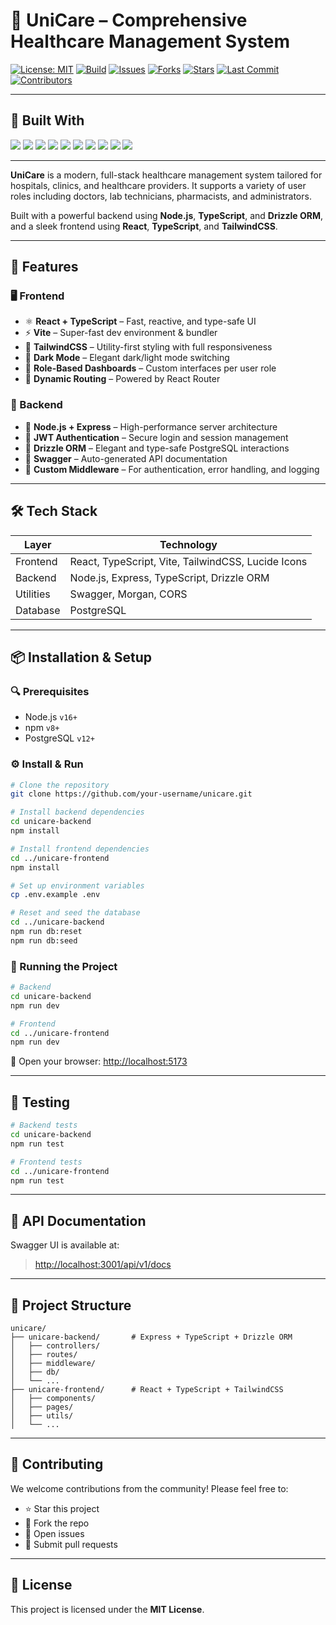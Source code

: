 # 🏥 UniCare – Comprehensive Healthcare Management System

[![License: MIT](https://img.shields.io/badge/License-MIT-green.svg)](LICENSE)
[![Build](https://img.shields.io/github/actions/workflow/status/your-username/unicare/ci.yml?branch=main)](https://github.com/your-username/unicare/actions)
[![Issues](https://img.shields.io/github/issues/your-username/unicare)](https://github.com/your-username/unicare/issues)
[![Forks](https://img.shields.io/github/forks/your-username/unicare?style=social)](https://github.com/your-username/unicare/network/members)
[![Stars](https://img.shields.io/github/stars/your-username/unicare?style=social)](https://github.com/your-username/unicare/stargazers)
[![Last Commit](https://img.shields.io/github/last-commit/your-username/unicare)](https://github.com/your-username/unicare/commits/main)
[![Contributors](https://img.shields.io/github/contributors/your-username/unicare)](https://github.com/your-username/unicare/graphs/contributors)

---

## 🧰 Built With

<p align="left">
  <img src="https://img.shields.io/badge/Node.js-339933?style=for-the-badge&logo=nodedotjs&logoColor=white"/>
  <img src="https://img.shields.io/badge/Express.js-000000?style=for-the-badge&logo=express&logoColor=white"/>
  <img src="https://img.shields.io/badge/TypeScript-3178C6?style=for-the-badge&logo=typescript&logoColor=white"/>
  <img src="https://img.shields.io/badge/Drizzle ORM-8B5CF6?style=for-the-badge&logo=drizzle&logoColor=white"/>
  <img src="https://img.shields.io/badge/PostgreSQL-4169E1?style=for-the-badge&logo=postgresql&logoColor=white"/>
  <img src="https://img.shields.io/badge/React-61DAFB?style=for-the-badge&logo=react&logoColor=black"/>
  <img src="https://img.shields.io/badge/Vite-646CFF?style=for-the-badge&logo=vite&logoColor=white"/>
  <img src="https://img.shields.io/badge/TailwindCSS-06B6D4?style=for-the-badge&logo=tailwindcss&logoColor=white"/>
  <img src="https://img.shields.io/badge/Lucide-121212?style=for-the-badge&logo=lucide&logoColor=white"/>
  <img src="https://img.shields.io/badge/Swagger-85EA2D?style=for-the-badge&logo=swagger&logoColor=black"/>
</p>

---

**UniCare** is a modern, full-stack healthcare management system tailored for hospitals, clinics, and healthcare providers. It supports a variety of user roles including doctors, lab technicians, pharmacists, and administrators.

Built with a powerful backend using **Node.js**, **TypeScript**, and **Drizzle ORM**, and a sleek frontend using **React**, **TypeScript**, and **TailwindCSS**.

---

## 🚀 Features

### 🖥️ Frontend
- ⚛️ **React + TypeScript** – Fast, reactive, and type-safe UI
- ⚡ **Vite** – Super-fast dev environment & bundler
- 🎨 **TailwindCSS** – Utility-first styling with full responsiveness
- 🌙 **Dark Mode** – Elegant dark/light mode switching
- 👥 **Role-Based Dashboards** – Custom interfaces per user role
- 🔀 **Dynamic Routing** – Powered by React Router

### 🔧 Backend
- 🧠 **Node.js + Express** – High-performance server architecture
- 🔐 **JWT Authentication** – Secure login and session management
- 🧱 **Drizzle ORM** – Elegant and type-safe PostgreSQL interactions
- 🧾 **Swagger** – Auto-generated API documentation
- 🧰 **Custom Middleware** – For authentication, error handling, and logging

---

## 🛠️ Tech Stack

| Layer      | Technology                              |
|------------|------------------------------------------|
| Frontend   | React, TypeScript, Vite, TailwindCSS, Lucide Icons |
| Backend    | Node.js, Express, TypeScript, Drizzle ORM |
| Utilities  | Swagger, Morgan, CORS                   |
| Database   | PostgreSQL                              |

---

## 📦 Installation & Setup

### 🔍 Prerequisites
- Node.js `v16+`
- npm `v8+`
- PostgreSQL `v12+`

### ⚙️ Install & Run

```bash
# Clone the repository
git clone https://github.com/your-username/unicare.git

# Install backend dependencies
cd unicare-backend
npm install

# Install frontend dependencies
cd ../unicare-frontend
npm install

# Set up environment variables
cp .env.example .env

# Reset and seed the database
cd ../unicare-backend
npm run db:reset
npm run db:seed
````

### 🚀 Running the Project

```bash
# Backend
cd unicare-backend
npm run dev
```

```bash
# Frontend
cd ../unicare-frontend
npm run dev
```

🔗 Open your browser: [http://localhost:5173](http://localhost:5173)

---

## 🧪 Testing

```bash
# Backend tests
cd unicare-backend
npm run test
```

```bash
# Frontend tests
cd ../unicare-frontend
npm run test
```

---

## 📘 API Documentation

Swagger UI is available at:

> [http://localhost:3001/api/v1/docs](http://localhost:3001/api/v1/docs)

---

## 📁 Project Structure

```
unicare/
├── unicare-backend/       # Express + TypeScript + Drizzle ORM
│   ├── controllers/
│   ├── routes/
│   ├── middleware/
│   ├── db/
│   └── ...
├── unicare-frontend/      # React + TypeScript + TailwindCSS
│   ├── components/
│   ├── pages/
│   ├── utils/
│   └── ...
```

---

## 🤝 Contributing

We welcome contributions from the community! Please feel free to:

* ⭐ Star this project
* 📂 Fork the repo
* 🔧 Open issues
* 🚀 Submit pull requests

---

## 📄 License

This project is licensed under the **MIT License**.


